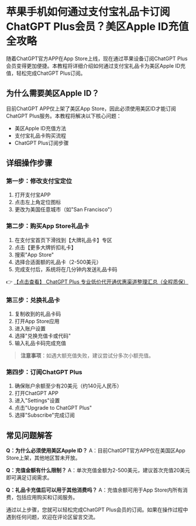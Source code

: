 # 苹果手机如何通过支付宝礼品卡订阅ChatGPT Plus会员？美区Apple ID充值全攻略

随着ChatGPT官方APP在App Store上线，现在通过苹果设备订阅ChatGPT Plus会员变得更加便捷。本教程将详细介绍如何通过支付宝礼品卡为美区Apple ID充值，轻松完成ChatGPT Plus订阅。

## 为什么需要美区Apple ID？

目前ChatGPT APP仅上架了美区App Store，因此必须使用美区ID才能订阅ChatGPT Plus服务。本教程将解决以下核心问题：
- 美区Apple ID充值方法
- 支付宝礼品卡购买流程
- ChatGPT Plus订阅步骤

## 详细操作步骤

### 第一步：修改支付宝定位
1. 打开支付宝APP
2. 点击左上角定位图标
3. 更改为美国任意城市（如"San Francisco"）

### 第二步：购买App Store礼品卡
1. 在支付宝首页下滑找到【大牌礼品卡】专区
2. 点击【更多大牌折扣礼卡】
3. 搜索"App Store"
4. 选择合适面额的礼品卡（2-500美元）
5. 完成支付后，系统将在几分钟内发送礼品卡码

👉 [【点击查看】 ChatGPT Plus 专业低价代开通优惠渠道整理汇总（全程质保）](https://bit.ly/DaiKai)

### 第三步：兑换礼品卡
1. 复制收到的礼品卡码
2. 打开App Store应用
3. 进入账户设置
4. 选择"兑换充值卡或代码"
5. 输入礼品卡码完成充值

> **注意事项**：如遇大额充值失败，建议尝试分多次小额充值。

### 第四步：订阅ChatGPT Plus
1. 确保账户余额至少有20美元（约140元人民币）
2. 打开ChatGPT APP
3. 进入"Settings"设置
4. 点击"Upgrade to ChatGPT Plus"
5. 选择"Subscribe"完成订阅

## 常见问题解答

**Q：为什么必须使用美区Apple ID？**
A：目前ChatGPT官方APP仅在美国区App Store上架，其他地区暂未开放。

**Q：充值金额有什么限制？**
A：单次充值金额为2-500美元，建议首次充值20美元即可满足订阅需求。

**Q：礼品卡充值后可以用于其他消费吗？**
A：充值余额可用于App Store内所有消费，包括应用购买和订阅服务。

通过以上步骤，您就可以轻松完成ChatGPT Plus会员的订阅。如果在操作过程中遇到任何问题，欢迎在评论区留言交流。